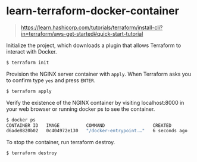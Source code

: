 # learn-terraform-docker-container

> https://learn.hashicorp.com/tutorials/terraform/install-cli?in=terraform/aws-get-started#quick-start-tutorial


Initialize the project, which downloads a plugin that allows Terraform to interact with Docker.

```zsh
$ terraform init
```


Provision the NGINX server container with `apply`. When Terraform asks you to confirm type `yes` and press `ENTER`.
```zsh
$ terraform apply
```


Verify the existence of the NGINX container by visiting localhost:8000 in your web browser or running docker ps to see the container.

```zsh
$ docker ps
CONTAINER ID   IMAGE          COMMAND                  CREATED         STATUS         PORTS                               NAMES
d6ade8820b02   0c404972e130   "/docker-entrypoint.…"   6 seconds ago   Up 5 seconds   0.0.0.0:8000->80/tcp                tutorial
```


To stop the container, run terraform destroy.
```
$ terraform destroy
```
